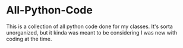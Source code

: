 # All-Python-Code
This is a collection of all python code done for my classes. It's sorta unorganized, but it kinda was meant to be considering I was new with coding at the time.
